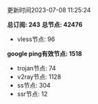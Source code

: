 更新时间2023-07-08 11:25:24

**总订阅: 243**
**总节点: 42476**
- vless节点: 96

**google ping有效节点: 1518**
- trojan节点: 74
- v2ray节点: 1128
- ss节点: 304
- ssr节点: 12
